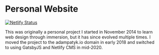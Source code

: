 # Personal Website
[![Netlify Status](https://api.netlify.com/api/v1/badges/9f09e7c5-6f2f-4eec-8aa2-06b2e5afa505/deploy-status)](https://app.netlify.com/sites/serene-noyce-61e3a1/deploys)

This was originally a personal project I started in November 2014 to learn web design through immersion, but it has since evolved multiple times. I moved the project to the adampatyk.io domain in early 2018 and switched to using GatsbyJS and Netlify CMS in mid-2020.
